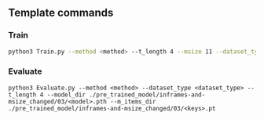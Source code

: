 ## Template commands

### Train

```bash
python3 Train.py --method <method> --t_length 4 --msize 11 --dataset_type <dataset_type>

```

### Evaluate

```
python3 Evaluate.py --method <method> --dataset_type <dataset_type> --t_length 4 --model_dir ./pre_trained_model/inframes-and-msize_changed/03/<model>.pth --m_items_dir ./pre_trained_model/inframes-and-msize_changed/03/<keys>.pt
```
